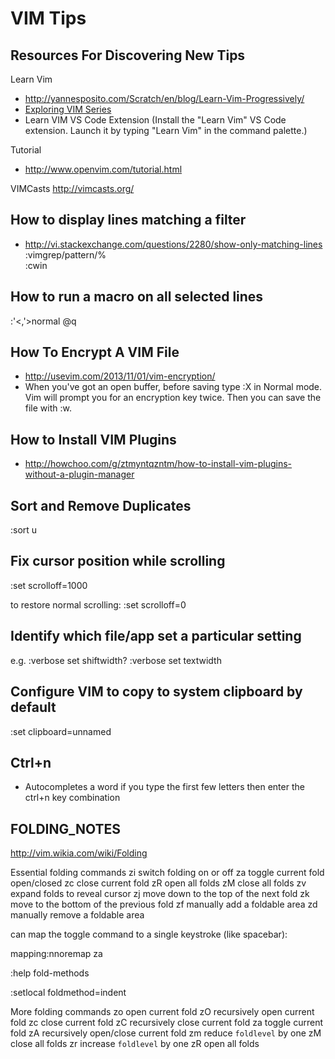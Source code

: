 # VIM Tips


## Resources For Discovering New Tips
Learn Vim  
- http://yannesposito.com/Scratch/en/blog/Learn-Vim-Progressively/
- [Exploring VIM Series](https://dev.to/vintharas/exploring-vim-4k1i)
- Learn VIM VS Code Extension (Install the "Learn Vim" VS Code extension.  Launch it by typing "Learn Vim" in the command palette.)

Tutorial  
- http://www.openvim.com/tutorial.html

VIMCasts
http://vimcasts.org/


## How to display lines matching a filter  
- http://vi.stackexchange.com/questions/2280/show-only-matching-lines
:vimgrep/pattern/%  
:cwin  


## How to run a macro on all selected lines
:'<,'>normal @q


## How To Encrypt A VIM File
- http://usevim.com/2013/11/01/vim-encryption/
- When you've got an open buffer, before saving type :X in Normal mode. Vim will prompt you for an encryption key twice. Then you can save the file with :w.

 
## How to Install VIM Plugins
- http://howchoo.com/g/ztmyntqzntm/how-to-install-vim-plugins-without-a-plugin-manager


## Sort and Remove Duplicates
:sort u
 

## Fix cursor position while scrolling
:set scrolloff=1000
 
to restore normal scrolling:
:set scrolloff=0
 

## Identify which file/app set a particular setting
e.g.
:verbose set shiftwidth?
:verbose set textwidth

 

## Configure VIM to copy to system clipboard by default
:set clipboard=unnamed


## Ctrl+n
- Autocompletes a word if you type the first few letters then enter the ctrl+n key combination


 
## FOLDING_NOTES
http://vim.wikia.com/wiki/Folding

Essential folding commands
zi            switch folding on or off
za           toggle current fold open/closed
zc           close current fold
zR           open all folds
zM          close all folds
zv           expand folds to reveal cursor
zj            move down to the top of the next fold
zk           move to the bottom of the previous fold
zf  manually add a foldable area
zd  manually remove a foldable area
 
can map the toggle command to a single keystroke (like spacebar):

mapping:nnoremap <Space> za

:help fold-methods

:setlocal foldmethod=indent
 
More folding commands
zo           open current fold
zO          recursively open current fold
zc           close current fold
zC           recursively close current fold
za           toggle current fold
zA           recursively open/close current fold
zm          reduce `foldlevel` by one
zM          close all folds
zr            increase `foldlevel` by one
zR           open all folds



 

 